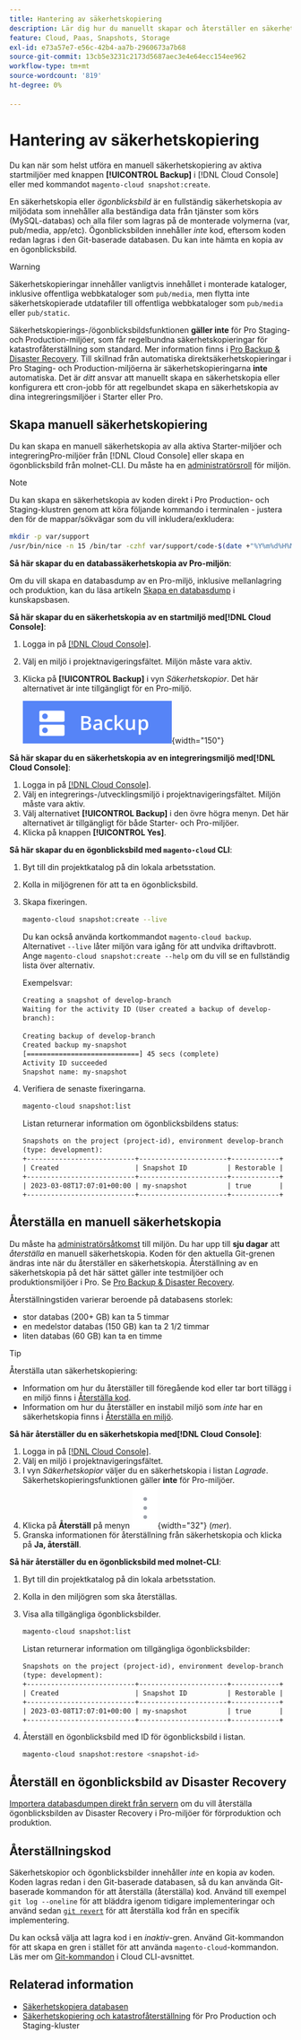 ```yaml
---
title: Hantering av säkerhetskopiering
description: Lär dig hur du manuellt skapar och återställer en säkerhetskopia för ditt Adobe Commerce i molninfrastrukturprojekt.
feature: Cloud, Paas, Snapshots, Storage
exl-id: e73a57e7-e56c-42b4-aa7b-2960673a7b68
source-git-commit: 13cb5e3231c2173d5687aec3e4e64ecc154ee962
workflow-type: tm+mt
source-wordcount: '819'
ht-degree: 0%

---
```


# Hantering av säkerhetskopiering

Du kan när som helst utföra en manuell säkerhetskopiering av aktiva startmiljöer med knappen **[!UICONTROL Backup]** i [!DNL Cloud Console] eller med kommandot `magento-cloud snapshot:create`.

En säkerhetskopia eller _ögonblicksbild_ är en fullständig säkerhetskopia av miljödata som innehåller alla beständiga data från tjänster som körs (MySQL-databas) och alla filer som lagras på de monterade volymerna (var, pub/media, app/etc). Ögonblicksbilden innehåller _inte_ kod, eftersom koden redan lagras i den Git-baserade databasen. Du kan inte hämta en kopia av en ögonblicksbild.

>[!WARNING]
>
>Säkerhetskopieringar innehåller vanligtvis innehållet i monterade kataloger, inklusive offentliga webbkataloger som `pub/media`, men flytta inte säkerhetskopierade utdatafiler till offentliga webbkataloger som `pub/media` eller `pub/static`.

Säkerhetskopierings-/ögonblicksbildsfunktionen **gäller inte** för Pro Staging- och Production-miljöer, som får regelbundna säkerhetskopieringar för katastrofåterställning som standard. Mer information finns i [Pro Backup &amp; Disaster Recovery](../architecture/pro-architecture.md#backup-and-disaster-recovery). Till skillnad från automatiska direktsäkerhetskopieringar i Pro Staging- och Production-miljöerna är säkerhetskopieringarna **inte** automatiska. Det är _ditt_ ansvar att manuellt skapa en säkerhetskopia eller konfigurera ett cron-jobb för att regelbundet skapa en säkerhetskopia av dina integreringsmiljöer i Starter eller Pro.

## Skapa manuell säkerhetskopiering

Du kan skapa en manuell säkerhetskopia av alla aktiva Starter-miljöer och integreringPro-miljöer från [!DNL Cloud Console] eller skapa en ögonblicksbild från molnet-CLI. Du måste ha en [administratörsroll](../project/user-access.md) för miljön.

>[!NOTE]
>
>Du kan skapa en säkerhetskopia av koden direkt i Pro Production- och Staging-klustren genom att köra följande kommando i terminalen - justera den för de mappar/sökvägar som du vill inkludera/exkludera:
>
>```bash
>mkdir -p var/support
>/usr/bin/nice -n 15 /bin/tar -czhf var/support/code-$(date +"%Y%m%d%H%M%p").tar.gz app bin composer.* dev lib pub/*.php pub/errors setup vendor --exclude='pub/media'
>```

**Så här skapar du en databassäkerhetskopia av Pro-miljön**:

Om du vill skapa en databasdump av en Pro-miljö, inklusive mellanlagring och produktion, kan du läsa artikeln [Skapa en databasdump](https://experienceleague.adobe.com/en/docs/commerce-knowledge-base/kb/how-to/create-database-dump-on-cloud) i kunskapsbasen.

**Så här skapar du en säkerhetskopia av en startmiljö med[!DNL Cloud Console]**:

1. Logga in på [[!DNL Cloud Console]](https://console.adobecommerce.com).
1. Välj en miljö i projektnavigeringsfältet. Miljön måste vara aktiv.
1. Klicka på **[!UICONTROL Backup]** i vyn _Säkerhetskopior_. Det här alternativet är inte tillgängligt för en Pro-miljö.

   ![Säkerhetskopiera](../../assets/button-backup.png){width="150"}

**Så här skapar du en säkerhetskopia av en integreringsmiljö med[!DNL Cloud Console]**:

1. Logga in på [[!DNL Cloud Console]](https://console.adobecommerce.com).
1. Välj en integrerings-/utvecklingsmiljö i projektnavigeringsfältet. Miljön måste vara aktiv.
1. Välj alternativet **[!UICONTROL Backup]** i den övre högra menyn. Det här alternativet är tillgängligt för både Starter- och Pro-miljöer.
1. Klicka på knappen **[!UICONTROL Yes]**.

**Så här skapar du en ögonblicksbild med `magento-cloud` CLI**:

1. Byt till din projektkatalog på din lokala arbetsstation.
1. Kolla in miljögrenen för att ta en ögonblicksbild.
1. Skapa fixeringen.

   ```bash
   magento-cloud snapshot:create --live
   ```

   Du kan också använda kortkommandot `magento-cloud backup`. Alternativet `--live` låter miljön vara igång för att undvika driftavbrott. Ange `magento-cloud snapshot:create --help` om du vill se en fullständig lista över alternativ.

   Exempelsvar:

   ```
   Creating a snapshot of develop-branch
   Waiting for the activity ID (User created a backup of develop-branch):
   
   Creating backup of develop-branch
   Created backup my-snapshot
   [============================] 45 secs (complete)
   Activity ID succeeded
   Snapshot name: my-snapshot
   ```

1. Verifiera de senaste fixeringarna.

   ```bash
   magento-cloud snapshot:list
   ```

   Listan returnerar information om ögonblicksbildens status:

   ```
   Snapshots on the project (project-id), environment develop-branch (type: development):
   +---------------------------+----------------------+------------+
   | Created                   | Snapshot ID          | Restorable |
   +---------------------------+----------------------+------------+
   | 2023-03-08T17:07:01+00:00 | my-snapshot          | true       |
   +---------------------------+----------------------+------------+
   ```

## Återställa en manuell säkerhetskopia

Du måste ha [administratörsåtkomst](../project/user-access.md) till miljön. Du har upp till **sju dagar** att _återställa_ en manuell säkerhetskopia. Koden för den aktuella Git-grenen ändras inte när du återställer en säkerhetskopia. Återställning av en säkerhetskopia på det här sättet gäller inte testmiljöer och produktionsmiljöer i Pro. Se [Pro Backup &amp; Disaster Recovery](../architecture/pro-architecture.md#backup-and-disaster-recovery).

Återställningstiden varierar beroende på databasens storlek:

- stor databas (200+ GB) kan ta 5 timmar
- en medelstor databas (150 GB) kan ta 2 1/2 timmar
- liten databas (60 GB) kan ta en timme

>[!TIP]
>
>Återställa utan säkerhetskopiering:
>
>- Information om hur du återställer till föregående kod eller tar bort tillägg i en miljö finns i [Återställa kod](#roll-back-code).
>- Information om hur du återställer en instabil miljö som _inte_ har en säkerhetskopia finns i [Återställa en miljö](../development/restore-environment.md).

**Så här återställer du en säkerhetskopia med[!DNL Cloud Console]**:

1. Logga in på [[!DNL Cloud Console]](https://console.adobecommerce.com).
1. Välj en miljö i projektnavigeringsfältet.
1. I vyn _Säkerhetskopior_ väljer du en säkerhetskopia i listan _Lagrade_. Säkerhetskopieringsfunktionen gäller **inte** för Pro-miljöer.
1. Klicka på **Återställ** på menyn ![Mer](../../assets/icon-more.png){width="32"} (_mer_).
1. Granska informationen för återställning från säkerhetskopia och klicka på **Ja, återställ**.

**Så här återställer du en ögonblicksbild med molnet-CLI**:

1. Byt till din projektkatalog på din lokala arbetsstation.
1. Kolla in den miljögren som ska återställas.
1. Visa alla tillgängliga ögonblicksbilder.

   ```bash
   magento-cloud snapshot:list
   ```

   Listan returnerar information om tillgängliga ögonblicksbilder:

   ```
   Snapshots on the project (project-id), environment develop-branch (type: development):
   +---------------------------+----------------------+------------+
   | Created                   | Snapshot ID          | Restorable |
   +---------------------------+----------------------+------------+
   | 2023-03-08T17:07:01+00:00 | my-snapshot          | true       |
   +---------------------------+----------------------+------------+
   ```

1. Återställ en ögonblicksbild med ID för ögonblicksbild i listan.

   ```bash
   magento-cloud snapshot:restore <snapshot-id>
   ```

## Återställ en ögonblicksbild av Disaster Recovery

[Importera databasdumpen direkt från servern](https://experienceleague.adobe.com/en/docs/commerce-knowledge-base/kb/how-to/restore-a-db-snapshot-from-staging-or-production#meth3) om du vill återställa ögonblicksbilden av Disaster Recovery i Pro-miljöer för förproduktion och produktion.

## Återställningskod

Säkerhetskopior och ögonblicksbilder innehåller _inte_ en kopia av koden. Koden lagras redan i den Git-baserade databasen, så du kan använda Git-baserade kommandon för att återställa (återställa) kod. Använd till exempel `git log --oneline` för att bläddra igenom tidigare implementeringar och använd sedan [`git revert`](https://git-scm.com/docs/git-revert) för att återställa kod från en specifik implementering.

Du kan också välja att lagra kod i en _inaktiv_-gren. Använd Git-kommandon för att skapa en gren i stället för att använda `magento-cloud`-kommandon. Läs mer om [Git-kommandon](../dev-tools/cloud-cli-overview.md#git-commands) i Cloud CLI-avsnittet.

## Relaterad information

- [Säkerhetskopiera databasen](database-dump.md)
- [Säkerhetskopiering och katastrofåterställning](../architecture/pro-architecture.md#backup-and-disaster-recovery) för Pro Production och Staging-kluster
